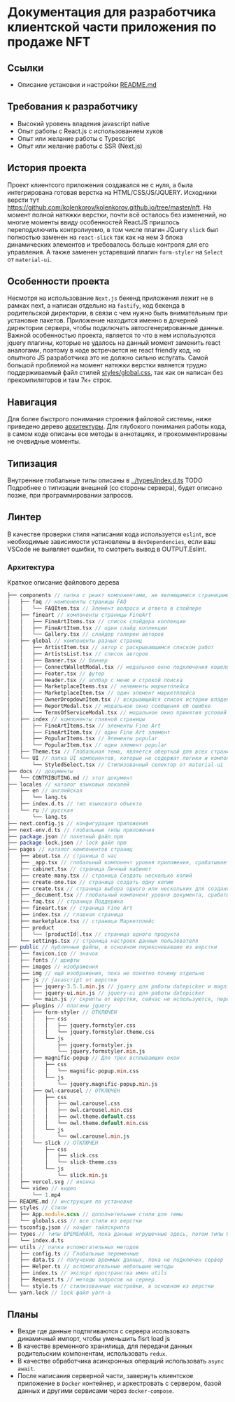 # Документация для разработчика клиентской части приложения по продаже NFT

## Ссылки
- Описание установки и настройки [README.md](../../README.md)

## Требования к разработчику
- Высокий уровень владения javascript native
- Опыт работы с React.js с использованием хуков
- Опыт или желание работы с Typescript
- Опыт или желание работы с SSR (Next.js)

## История проекта
Проект клиентсого приложения создавался не с нуля, а была интегрирована готовая верстка на HTML/CSS/JS/JQUERY. Исходники версти тут https://github.com/kolenkorov/kolenkorov.github.io/tree/master/nft.
На момент полной натяжки верстки, почти всё осталось без изменений, но многие моменты ввиду особенностей ReactJS пришлось переподключить контролиуемо, в том числе плагин JQuery `slick` был полностью заменен на `react-slick` так как на нем 3 блока динамических элементов и требовалось больше контроля для его управления. А также заменен устаревший плагин `form-styler` на `Select` от `material-ui`.

## Особенности проекта
Несмотря на использование `Next.js` бекенд приложения лежит не в рамках next, а написан отдельно на `fastify`, код бекенда в родительской директории, в связи с чем нужно быть внимательным при установке пакетов.
Приложение находится именно в дочерней директории сервера, чтобы подключать автосгенерированные данные.
Важной особенностью проекта, является то что в нем используются jquery плагины, которые не удалось на данный момент заменить react аналогами, поэтому в коде встречается не react friendly код, но опытного JS разработчика это не должно сильно испугать.
Самой большой проблемой на момент натяжки верстки является трудно поддерживаемый файл стилей [styles/global.css](../styles/globals.css), так как он написан без прекомпиляторов и там 7к+ строк.

## Навигация
Для более быстрого понимания строения файловой системы, ниже приведено дерево [архитектуры](#архитектура). Для глубокого понимания работы кода, в самом коде описаны все методы в аннотациях, и прокомментированы не очевидные моменты.

## Типизация
Внутренние глобальные типы описаны в [../types/index.d.ts](../types/index.d.ts)
TODO Подробнее о типизации внешней (со стороны сервера), будет описано позже, при программировании запросов.

## Линтер
В качестве проверки стиля написания кода используется `eslint`, все необходимые зависимости установлены в `devDependencies`, если ваш VSCode не выявляет ошибки, то смотреть вывод в OUTPUT.Eslint.

### Архитектура
Краткое описание файлового дерева
```d
├── components // папка с реакт компонентами, не являющимися страницами
│   ├── faq // компоненты страницы FAQ
│   │   └── FAQItem.tsx // Элемент вопроса и ответа в спойлере
│   ├── fineart // компоненты страницы FineArt
│   │   ├── FineArtItems.tsx // список слайдера коллекции
│   │   ├── FineArtItem.tsx // один слайд коллекции
│   │   └── Gallery.tsx // слайдер галереи авторов
│   ├── global // компоненты разных страниц
│   │   ├── ArtistItem.tsx // автор с раскрывающимся списком работ
│   │   ├── ArtistsList.tsx // список авторов
│   │   ├── Banner.tsx // баннер
│   │   ├── ConnectWalletModal.tsx // модальное окно подключения кошельков
│   │   ├── Footer.tsx // футер
│   │   ├── Header.tsx // аппбар с меню и строкой поиска
│   │   ├── MarketplaceItems.tsx // эелементы маркетплейса
│   │   ├── MarketplaceItem.tsx // один элемент маркетплейса
│   │   ├── OwnerDropdownItem.tsx // вскрыающийся список истории владения
│   │   ├── ReportModal.tsx // модальное окно сообщения об ошибке
│   │   └── TermsOfServiceModal.tsx // модальное окно принятия условий
│   ├── index // компоненты главной страницы
│   │   ├── FineArtItems.tsx // элементы Fine Art
│   │   ├── FineArtItem.tsx // один Fine Art элемент
│   │   ├── PopularItems.tsx // Элементы popular
│   │   └── PopularItem.tsx // один элемент popular
│   ├── Theme.tsx // Глобальная тема, является оберткой для всех страниц
│   └── UI // папка UI компонентов, которые не содержат логики и компоновки, а только стилизацию
│       └── StyledSelect.tsx // Стилизованный селектор от material-ui
├── docs // документы
│   └── CONTRIBUTING.md // этот документ
├── locales // каталог языковых локалей
│   ├── en // английская
│   │   └── lang.ts
│   ├── index.d.ts // тип языкового объекта
│   └── ru // русская
│       └── lang.ts
├── next.config.js // конфигурация приложения
├── next-env.d.ts // глобальные типы приложения
├── package.json // пакетный файл npm
├── package-lock.json // lock файл npm
├── pages // каталог компонентов страниц
│   ├── about.tsx // страница О нас
│   ├── _app.tsx // глобальный компонент уровня приложения, срабатывает при загрузке каждой страницы, получает и передает языковой объект
│   ├── cabinet.tsx // страница Личный кабинет
│   ├── create-many.tsx // страница Создать несколько копий
│   ├── create-one.tsx // страница создать одну копию
│   ├── create.tsx // страница выбора одного или нескольких для создания
│   ├── _document.tsx // глобальный компонент уровня документа, срабатывает на каждом компоненте, служит для настройки material-ui с SSR
│   ├── faq.tsx // страница Поддержка
│   ├── fineart.tsx // страница Fine Art
│   ├── index.tsx // главная страница
│   ├── marketplace.tsx // страница Маркетплейс
│   ├── product
│   │   └── [productId].tsx // страница одного продукта
│   └── settings.tsx // страница настроек данных пользователя
├── public // публичные файлы, в основном перекочевавшие из верстки
│   ├── favicon.ico // значок
│   ├── fonts // шрифты
│   ├── images // изображения
│   ├── img // ещё изображения, пока не понятно почему отдельно
│   ├── js // javascript от верстки
│   │   ├── jquery-3.5.1.min.js // jquery для работы datepicker и magnificPopup
│   │   ├── jquery-ui.min.js // jquery-ui для работы datepicker
│   │   └── main.js // скрипты от верстки, сейчас не используются, перенесен, часть в pages/_app.tsx, часть в utils/styles.tsx
│   ├── plugins // плагины jquery
│   │   ├── form-styler // ОТКЛЮЧЕН
│   │   │   ├── css
│   │   │   │   ├── jquery.formstyler.css
│   │   │   │   └── jquery.formstyler.theme.css
│   │   │   └── js
│   │   │       ├── jquery.formstyler.js
│   │   │       └── jquery.formstyler.min.js
│   │   ├── magnific-popup // Для трех всплывающих окон 
│   │   │   ├── css
│   │   │   │   └── magnific-popup.min.css
│   │   │   └── js
│   │   │       └── jquery.magnific-popup.min.js
│   │   ├── owl-carousel // ОТКЛЮЧЕН
│   │   │   ├── css
│   │   │   │   ├── owl.carousel.css
│   │   │   │   ├── owl.carousel.min.css
│   │   │   │   ├── owl.theme.default.css
│   │   │   │   └── owl.theme.default.min.css
│   │   │   └── js
│   │   │       └── owl.carousel.min.js
│   │   └── slick // ОТКЛЮЧЕН
│   │       ├── css
│   │       │   ├── slick.css
│   │       │   └── slick-theme.css
│   │       └── js
│   │           └── slick.min.js
│   ├── vercel.svg // иконка
│   └── video // видео
│       └── 1.mp4
├── README.md // инструкция по установке
├── styles // Стили
│   ├── App.module.scss // дополнительные стили для темы
│   └── globals.css // все стили из верстки
├── tsconfig.json // конфиг тайпскрипта
├── types // типы ВРЕМЕННАЯ, пока данные игрушечные здесь, потом типы будут в next.env.d.ts
│   └── index.d.ts
├── utils // папка вспомогательных методов
│   ├── config.ts // Глобальные переменные
│   ├── data.ts // получение времмых данных, пока не подключен сервер
│   ├── Helper.ts // вспомогательные небольшие методы
│   ├── index.ts // экспорт пространства имен utils
│   ├── Request.ts // методы запросов на сервер
│   └── style.ts // стилизованные настройки, в основном из верстки
└── yarn.lock // lock файл yarn-а
```
## Планы
- Везде где данные подтягиваются с сервера исользовать динамичный импорт, чтобы уменьшить fisrt load js
- В качестве временного хранилища, для передачи данных родительским компонентам, использовать `redux`.
- В качестве обработчика асинхронных операций использовать `async await`.
- После написания серверной части, завернуть клиентское приложение в `Docker` контейнер, и аркестровать с сервером, базой данных и другими сервисами через `docker-compose`.